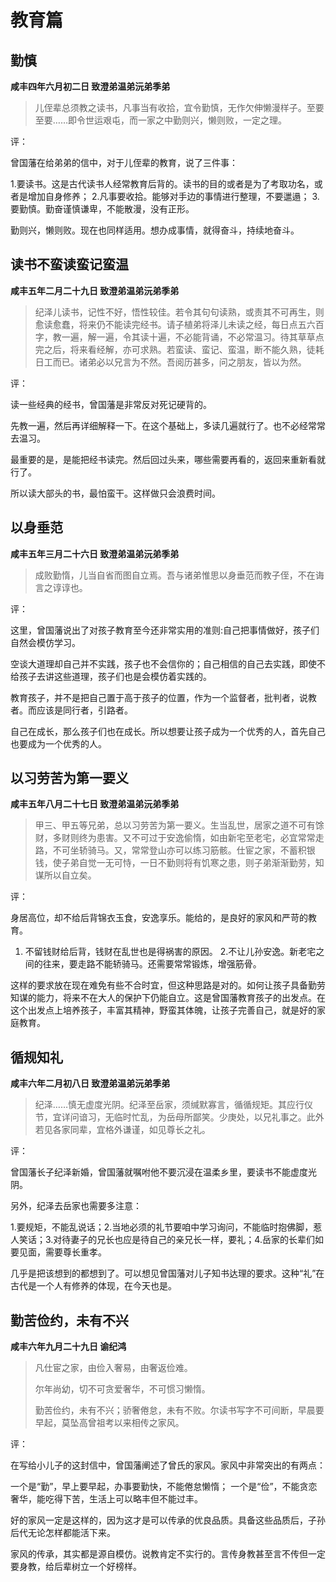 # 教育篇

## 勤慎

**咸丰四年六月初二日 致澄弟温弟沅弟季弟**

>儿侄辈总须教之读书，凡事当有收拾，宜令勤慎，无作欠伸懒漫样子。至要至要……即令世运艰屯，而一家之中勤则兴，懒则败，一定之理。

评：

曾国藩在给弟弟的信中，对于儿侄辈的教育，说了三件事：

1.要读书。这是古代读书人经常教育后背的。读书的目的或者是为了考取功名，或者是增加自身修养；
2.凡事要收拾。能够对手边的事情进行整理，不要邋遢；
3.要勤慎。勤奋谨慎谦卑，不能散漫，没有正形。

勤则兴，懒则败。现在也同样适用。想办成事情，就得奋斗，持续地奋斗。

## 读书不蛮读蛮记蛮温

**咸丰五年二月二十九日 致澄弟温弟沅弟季弟**

> 纪泽儿读书，记性不好，悟性较佳。若令其句句读熟，或责其不可再生，则愈读愈蠢，将来仍不能读完经书。请子植弟将泽儿未读之经，每日点五六百字，教一遍，解一遍，令其读十遍，不必能背诵，不必常温习。待其草草点完之后，将来看经解，亦可求熟。若蛮读、蛮记、蛮温，断不能久熟，徒耗日工而已。诸弟必以兄言为不然。吾阅历甚多，问之朋友，皆以为然。

评：

读一些经典的经书，曾国藩是非常反对死记硬背的。

先教一遍，然后再详细解释一下。在这个基础上，多读几遍就行了。也不必经常常去温习。

最重要的是，是能把经书读完。然后回过头来，哪些需要再看的，返回来重新看就行了。

所以读大部头的书，最怕蛮干。这样做只会浪费时间。

## 以身垂范

**咸丰五年三月二十六日 致澄弟温弟沅弟季弟**

> 成败勤惰，儿当自省而图自立焉。吾与诸弟惟思以身垂范而教子侄，不在诲言之谆谆也。

评：

这里，曾国藩说出了对孩子教育至今还非常实用的准则:自己把事情做好，孩子们自然会模仿学习。

空谈大道理却自己并不实践，孩子也不会信你的；自己相信的自己去实践，即使不给孩子去讲这些道理，孩子们也是会模仿着实践的。

教育孩子，并不是把自己置于高于孩子的位置，作为一个监督者，批判者，说教者。而应该是同行者，引路者。

自己在成长，那么孩子们也在成长。所以想要让孩子成为一个优秀的人，首先自己也要成为一个优秀的人。

## 以习劳苦为第一要义

**咸丰五年八月二十七日 致澄弟温弟沅弟季弟**

> 甲三、甲五等兄弟，总以习劳苦为第一要义。生当乱世，居家之道不可有馀财，多财则终为患害。又不可过于安逸偷惰，如由新宅至老宅，必宜常常走路，不可坐轿骑马。又，常常登山亦可以练习筋骸。仕宦之家，不蓄积银钱，使子弟自觉一无可恃，一日不勤则将有饥寒之患，则子弟渐渐勤劳，知谋所以自立矣。

评：

身居高位，却不给后背锦衣玉食，安逸享乐。能给的，是良好的家风和严苛的教育。

1. 不留钱财给后背，钱财在乱世也是得祸害的原因。
2.不让儿孙安逸。新老宅之间的往来，要走路不能轿骑马。还需要常常锻炼，增强筋骨。

这样的要求放在现在难免有些不合时宜，但这种思路是对的。如何让孩子具备勤劳知谋的能力，将来不在大人的保护下仍能自立。这是曾国藩教育孩子的出发点。在这个出发点上培养孩子，丰富其精神，野蛮其体魄，让孩子完善自己，就是好的家庭教育。

## 循规知礼

**咸丰六年二月初八日 致澄弟温弟沅弟季弟**

> 纪泽……慎无虚度光阴。纪泽至岳家，须缄默寡言，循循规矩。其应行仪节，宜详问谙习，无临时忙乱，为岳母所鄙笑。少庚处，以兄礼事之。此外若见各家同辈，宜格外谦谨，如见尊长之礼。

评：

曾国藩长子纪泽新婚，曾国藩就嘱咐他不要沉浸在温柔乡里，要读书不能虚度光阴。

另外，纪泽去岳家也需要多注意：

1.要规矩，不能乱说话；2.当地必须的礼节要咱中学习询问，不能临时抱佛脚，惹人笑话；3.对待妻子的兄长也应是待自己的亲兄长一样，要礼；4.岳家的长辈们如要见面，需要尊长重孝。

几乎是把该想到的都想到了。可以想见曾国藩对儿子知书达理的要求。这种“礼”在古代是一个人有修养的体现，在今天也是。

## 勤苦俭约，未有不兴

**咸丰六年九月二十九日 谕纪鸿**

>凡仕宦之家，由俭入奢易，由奢返俭难。
>
> 尔年尚幼，切不可贪爱奢华，不可惯习懒惰。
>
>勤苦俭约，未有不兴；骄奢倦怠，未有不败。尔读书写字不可间断，早晨要早起，莫坠高曾祖考以来相传之家风。

评：

在写给小儿子的这封信中，曾国藩阐述了曾氏的家风。家风中非常突出的有两点：

一个是“勤”，早上要早起，办事要勤快，不能倦怠懒惰；
一个是“俭”，不能贪恋奢华，能吃得下苦，生活上可以略丰但不能过丰。

好的家风一定是这样的，因为这才是可以传承的优良品质。具备这些品质后，子孙后代无论怎样都能活下来。

家风的传承，其实都是源自模仿。说教肯定不实行的。言传身教甚至言不传但一定要身教，给后辈树立一个好榜样。
